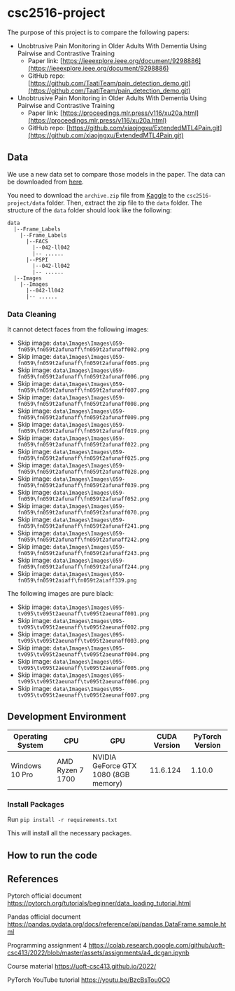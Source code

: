 # csc2516-project

The purpose of this project is to compare the following papers:

- Unobtrusive Pain Monitoring in Older Adults With Dementia Using Pairwise and Contrastive Training
  - Paper link: [https://ieeexplore.ieee.org/document/9298886](https://ieeexplore.ieee.org/document/9298886)
  - GitHub repo: [https://github.com/TaatiTeam/pain_detection_demo.git](https://github.com/TaatiTeam/pain_detection_demo.git)
- Unobtrusive Pain Monitoring in Older Adults With Dementia Using Pairwise and Contrastive Training
  - Paper link: [https://proceedings.mlr.press/v116/xu20a.html](https://proceedings.mlr.press/v116/xu20a.html)
  - GitHub repo: [https://github.com/xiaojngxu/ExtendedMTL4Pain.git](https://github.com/xiaojngxu/ExtendedMTL4Pain.git)

## Data 

We use a new data set to compare those models in the paper. The data can be downloaded from [here](https://www.kaggle.com/datasets/coder98/emotionpain).

You need to download the `archive.zip` file from [Kaggle](https://www.kaggle.com/datasets/coder98/emotionpain) to the `csc2516-project/data` folder. Then, extract the zip file to the `data` folder. The structure of the `data` folder should look like the following:

```
data
  |--Frame_Labels
    |--Frame_Labels
      |--FACS
        |--042-ll042
        |-- ......
      |--PSPI
        |--042-ll042
        |-- ......
  |--Images
    |--Images
      |--042-ll042
      |-- ......
```

### Data Cleaning 

It cannot detect faces from the following images:

- Skip image: `data\Images\Images\059-fn059\fn059t2afunaff\fn059t2afunaff002.png`
- Skip image: `data\Images\Images\059-fn059\fn059t2afunaff\fn059t2afunaff005.png`
- Skip image: `data\Images\Images\059-fn059\fn059t2afunaff\fn059t2afunaff006.png`
- Skip image: `data\Images\Images\059-fn059\fn059t2afunaff\fn059t2afunaff007.png`
- Skip image: `data\Images\Images\059-fn059\fn059t2afunaff\fn059t2afunaff008.png`
- Skip image: `data\Images\Images\059-fn059\fn059t2afunaff\fn059t2afunaff009.png`
- Skip image: `data\Images\Images\059-fn059\fn059t2afunaff\fn059t2afunaff019.png`
- Skip image: `data\Images\Images\059-fn059\fn059t2afunaff\fn059t2afunaff022.png`
- Skip image: `data\Images\Images\059-fn059\fn059t2afunaff\fn059t2afunaff025.png`
- Skip image: `data\Images\Images\059-fn059\fn059t2afunaff\fn059t2afunaff028.png`
- Skip image: `data\Images\Images\059-fn059\fn059t2afunaff\fn059t2afunaff039.png`
- Skip image: `data\Images\Images\059-fn059\fn059t2afunaff\fn059t2afunaff052.png`
- Skip image: `data\Images\Images\059-fn059\fn059t2afunaff\fn059t2afunaff070.png`
- Skip image: `data\Images\Images\059-fn059\fn059t2afunaff\fn059t2afunaff241.png`
- Skip image: `data\Images\Images\059-fn059\fn059t2afunaff\fn059t2afunaff242.png`
- Skip image: `data\Images\Images\059-fn059\fn059t2afunaff\fn059t2afunaff243.png`
- Skip image: `data\Images\Images\059-fn059\fn059t2afunaff\fn059t2afunaff244.png`
- Skip image: `data\Images\Images\059-fn059\fn059t2aiaff\fn059t2aiaff339.png`

The following images are pure black:

  - Skip image: `data\Images\Images\095-tv095\tv095t2aeunaff\tv095t2aeunaff001.png`
  - Skip image: `data\Images\Images\095-tv095\tv095t2aeunaff\tv095t2aeunaff002.png`
  - Skip image: `data\Images\Images\095-tv095\tv095t2aeunaff\tv095t2aeunaff003.png`
  - Skip image: `data\Images\Images\095-tv095\tv095t2aeunaff\tv095t2aeunaff004.png`
  - Skip image: `data\Images\Images\095-tv095\tv095t2aeunaff\tv095t2aeunaff005.png`
  - Skip image: `data\Images\Images\095-tv095\tv095t2aeunaff\tv095t2aeunaff006.png`
  - Skip image: `data\Images\Images\095-tv095\tv095t2aeunaff\tv095t2aeunaff007.png`

## Development Environment

| Operating System | CPU              | GPU                                  | CUDA Version | PyTorch Version |
| ---------------- | ---------------- | ------------------------------------ | ------------ | --------------- |
| Windows 10 Pro   | AMD Ryzen 7 1700 | NVIDIA GeForce GTX 1080 (8GB memory) | 11.6.124     | 1.10.0          |

### Install Packages

Run `pip install -r requirements.txt`

This will install all the necessary packages.

## How to run the code



## References

Pytorch official document
https://pytorch.org/tutorials/beginner/data_loading_tutorial.html 

Pandas official document
https://pandas.pydata.org/docs/reference/api/pandas.DataFrame.sample.html 

Programming assignment 4
https://colab.research.google.com/github/uoft-csc413/2022/blob/master/assets/assignments/a4_dcgan.ipynb

Course material 
https://uoft-csc413.github.io/2022/

PyTorch YouTube tutorial 
https://youtu.be/BzcBsTou0C0 